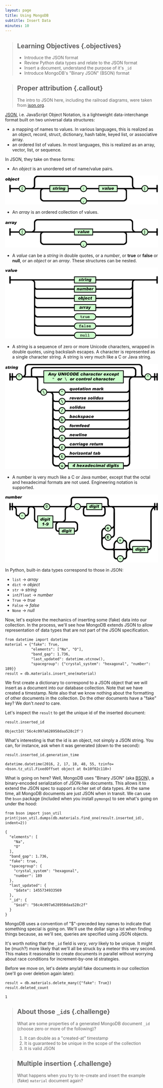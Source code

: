 ```yaml
---
layout: page
title: Using MongoDB
subtitle: Insert Data
minutes: 10
---
```

> ## Learning Objectives {.objectives}
>
> * Introduce the JSON format
> * Review Python data types and relate to the JSON format
> * Insert a document, understand the purpose of it's `_id`
> * Introduce MongoDB's "Binary JSON" (BSON) format

> ## Proper attribution {.callout}
>
> The intro to JSON here, including the railroad diagrams, were taken from [json.org](http://json.org).

[JSON](reference.html#json), i.e. JavaScript Object Notation, is a lightweight
data-interchange format built on two universal data structures:

* a mapping of names to values. In various languages, this is realized as an object, record, struct, dictionary, hash table, keyed list, or associative array.
* an ordered list of values. In most languages, this is realized as an array, vector, list, or sequence.

In JSON, they take on these forms:

* An *object* is an unordered set of name/value pairs.

![](./fig/json-object.gif)

* An *array* is an ordered collection of values.

![](./fig/json-array.gif)

* A *value* can be a *string* in double quotes, or a *number*, or **true** or **false** or **null**, or an *object* or an *array*. These structures can be nested.

![](./fig/json-value.gif)

* A *string* is a sequence of zero or more Unicode characters, wrapped in double quotes, using backslash escapes. A character is represented as a single character string. A string is very much like a C or Java string.

![](./fig/json-string.gif)

* A number is very much like a C or Java number, except that the octal and hexadecimal formats are not used. Engineering notation is supported.

![](./fig/json-number.gif)

In Python, built-in data types correspond to those in JSON:

* `list` → *array*
* `dict` → *object*
* `str`  → *string*
* `int`/`float` → *number*
* `True` → *true*
* `False` → *false*
* `None` → *null*

Now, let's explore the mechanics of inserting some (fake) data into our collection. In the process, we'll see how MongoDB extends JSON to allow representation of data types that are not part of the JSON specification.

<!-- a subset of https://materialsproject.org/materials/mp-2340/ -->
~~~ {.python}
from datetime import datetime
material = {"fake": True,
            "elements": ["Na", "O"],
            "band_gap": 1.736,
            "last_updated": datetime.utcnow(),
            "spacegroup": {"crystal_system": "hexagonal", "number": 189}}
result = db.materials.insert_one(material)
~~~

We first create a dictionary to correspond to a JSON object that we will insert as a document into our database collection. Note that we have created a timestamp. Note also that we know nothing about the formatting of other documents in the collection. Do the other documents have a "fake" key? We don't *need* to care.

Let's inspect the `result` to get the unique id of the inserted document:

~~~ {.python}
result.inserted_id
~~~
~~~ {.output}
ObjectId('56c4c097a628958daa528c2f')
~~~

What's interesting is that the id is an object, not simply a JSON string. You can, for instance, ask when it was generated (down to the second):

~~~ {.python}
result.inserted_id.generation_time
~~~
~~~ {.output}
datetime.datetime(2016, 2, 17, 18, 48, 55, tzinfo=<bson.tz_util.FixedOffset object at 0x10f02c110>)
~~~

What is going on here? Well, MongoDB uses "Binary JSON" (aka [BSON](http://bsonspec.org/)), a binary-encoded serialization of JSON-like documents. This allows it to extend the JSON spec to support a richer set of data types. At the same time, all MongoDB documents are just JSON when in transit. We can use the `bson` package (included when you install `pymongo`) to see what's going on under the hood:

~~~ {.python}
from bson import json_util
print(json_util.dumps(db.materials.find_one(result.inserted_id), indent=2))
~~~
~~~ {.output}
{
  "elements": [
    "Na", 
    "O"
  ], 
  "band_gap": 1.736, 
  "fake": true, 
  "spacegroup": {
    "crystal_system": "hexagonal", 
    "number": 189
  }, 
  "last_updated": {
    "$date": 1455734933569
  }, 
  "_id": {
    "$oid": "56c4c097a628958daa528c2f"
  }
}
~~~

MongoDB uses a convention of "$"-preceded key names to indicate that something special is going on. We'll use the dollar sign a lot when finding things because, as we'll see, queries are specified using JSON objects.

It's worth noting that the `_id` field is *very*, *very* likely to be unique. It might be (much?) more likely that we'll all be struck by a meteor this very second. This makes it reasonable to create documents in parallel without worrying about race conditions for increment-by-one id strategies.

Before we move on, let's delete any/all fake documents in our collection (we'll go over deletion again later):

~~~ {.python}
result = db.materials.delete_many({"fake": True})
result.deleted_count
~~~
~~~ {.output}
1
~~~

> ## About those `_id`s {.challenge}
>
> What are some properties of a generated MongoDB document `_id` (choose zero or more of the following)?
>
> 1. It can double as a "created-at" timestamp
> 2. It is guaranteed to be unique in the scope of the collection
> 3. It is valid JSON

> ## Multiple insertion {.challenge}
>
> What happens when you try to re-create and insert the example (fake) `material` document again?

